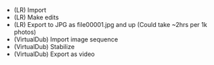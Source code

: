 * (LR) Import
* (LR) Make edits
* (LR) Export to JPG as file00001.jpg and up (Could take ~2hrs per 1k photos)
* (VirtualDub) Import image sequence
* (VirtualDub) Stabilize
* (VirtualDub) Export as video

